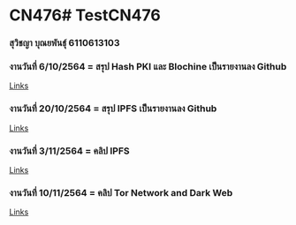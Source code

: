 # CN476# TestCN476

### สุวิชญา บุณยพันธุ์ 6110613103

### งานวันที่ 6/10/2564 = สรุป Hash PKI และ Blochine เป็นรายงานลง Github
[Links](https://github.com/6110613103/CN476/blob/main/hash_blockchain.md)

### งานวันที่ 20/10/2564 = สรุป IPFS เป็นรายงานลง Github
[Links](https://github.com/6110613103/CN476/blob/main/IPFS.md)

### งานวันที่ 3/11/2564 = คลิป IPFS
[Links](https://youtu.be/Qc3C7OeddZo)

### งานวันที่ 10/11/2564 = คลิป Tor Network and Dark Web
[Links](https://youtu.be/-kYuIIUFueQ)
